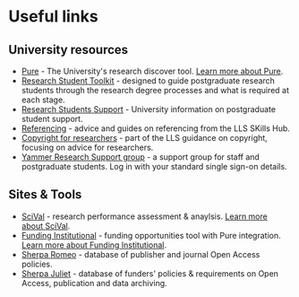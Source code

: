 # Useful links

## University resources

- [Pure](https://pure.northampton.ac.uk) - The University's research discover tool. [Learn more about Pure](pure.md).
- [Research Student Toolkit](https://mynorthamptonac.sharepoint.com/sites/student/Pages/Research-student-toolkit.aspx) - ​​designed to guide postgraduate research students through the research degree processes and what is required at each stage.
- [Research Students Support](https://www.northampton.ac.uk/research-students-support/) - University information on postgraduate student support.
- [Referencing](https://skillshub.northampton.ac.uk/referencing/) - advice and guides on referencing from the LLS SKills Hub.
- [Copyright for researchers](https://libguides.northampton.ac.uk/copyright/researchers) - part of the LLS guidance on copyright, focusing on advice for researchers.
- [Yammer Research Support group](https://www.yammer.com/northampton.ac.uk/#/threads/inGroup?type=in_group&feedId=12576881&view=all) - a support group for staff and postgraduate students. Log in with your standard single sign-on details.

## Sites & Tools

- [SciVal](https://scival.com/) - research performance assessment &amp; anaylsis. [Learn more about SciVal](scival.md).
- [Funding Institutional](https://www.fundinginstitutional.com/) - funding opportunities tool with Pure integration. [Learn more about Funding Institutional](funding-institutional.md).
- [Sherpa Romeo](https://v2.sherpa.ac.uk/romeo/) - database of publisher and journal Open Access policies.
- [Sherpa Juliet](https://v2.sherpa.ac.uk/juliet/) - database of funders' policies &amp; requirements on Open Access, publication and data archiving.
